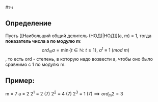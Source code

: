 #тч
## Определение
Пусть [[Наибольший общий делитель (НОД)|НОД]](a, m) = 1, тогда **показатель числа a по модулю m**: $$ord_ma = \min \{ t \in \mathbb{N}: \ t \geq 1 \}, \ a^t \equiv 1 \ (mod \ m)$$
, то есть ord - степень, в которую надо возвести a, чтобы оно было сравнимо с 1 по модулю m.
## Пример:
m = 7
a = 2
$2^1 \equiv 2 \ (7)$
$2^2 \equiv 4 \ (7)$
$2^3 \equiv 1 \ (7) \implies ord_m2 = 3$